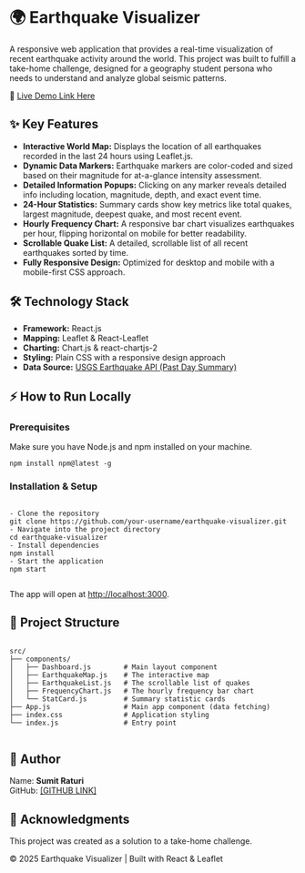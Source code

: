 
</head>
<body>
  <h1>🌍 Earthquake Visualizer</h1>
  <p>
    A responsive web application that provides a real-time visualization of recent earthquake activity around the world. 
    This project was built to fulfill a take-home challenge, designed for a geography student persona who needs to understand 
    and analyze global seismic patterns.
  </p>

  <p>
    🔗 <a href="https://earthquake-visualizer-dusky.vercel.app/">Live Demo Link Here</a> <!-- Replace with your CodeSandbox or deployed link -->
  </p>

  <h2>✨ Key Features</h2>
  <ul>
    <li><b>Interactive World Map:</b> Displays the location of all earthquakes recorded in the last 24 hours using Leaflet.js.</li>
    <li><b>Dynamic Data Markers:</b> Earthquake markers are color-coded and sized based on their magnitude for at-a-glance intensity assessment.</li>
    <li><b>Detailed Information Popups:</b> Clicking on any marker reveals detailed info including location, magnitude, depth, and exact event time.</li>
    <li><b>24-Hour Statistics:</b> Summary cards show key metrics like total quakes, largest magnitude, deepest quake, and most recent event.</li>
    <li><b>Hourly Frequency Chart:</b> A responsive bar chart visualizes earthquakes per hour, flipping horizontal on mobile for better readability.</li>
    <li><b>Scrollable Quake List:</b> A detailed, scrollable list of all recent earthquakes sorted by time.</li>
    <li><b>Fully Responsive Design:</b> Optimized for desktop and mobile with a mobile-first CSS approach.</li>
  </ul>

  <h2>🛠️ Technology Stack</h2>
  <ul>
    <li><b>Framework:</b> React.js</li>
    <li><b>Mapping:</b> Leaflet & React-Leaflet</li>
    <li><b>Charting:</b> Chart.js & react-chartjs-2</li>
    <li><b>Styling:</b> Plain CSS with a responsive design approach</li>
    <li><b>Data Source:</b> <a href="https://earthquake.usgs.gov/earthquakes/feed/v1.0/geojson.php">USGS Earthquake API (Past Day Summary)</a></li>
  </ul>

  <h2>⚡ How to Run Locally</h2>
  <h3>Prerequisites</h3>
  <p>Make sure you have Node.js and npm installed on your machine.</p>
  <pre><code>npm install npm@latest -g</code></pre>

  <h3>Installation & Setup</h3>
  <pre><code>
- Clone the repository
git clone https://github.com/your-username/earthquake-visualizer.git
- Navigate into the project directory
cd earthquake-visualizer
- Install dependencies
npm install
- Start the application
npm start
  </code>
</pre>

  <p>The app will open at <a href="http://localhost:3000">http://localhost:3000</a>.</p>

  <h2>📂 Project Structure</h2>
  <pre><code>
src/
├── components/
│   ├── Dashboard.js        # Main layout component
│   ├── EarthquakeMap.js    # The interactive map
│   ├── EarthquakeList.js   # The scrollable list of quakes
│   ├── FrequencyChart.js   # The hourly frequency bar chart
│   └── StatCard.js         # Summary statistic cards
├── App.js                  # Main app component (data fetching)
├── index.css               # Application styling
└── index.js                # Entry point
  </code></pre>

  <h2>👤 Author</h2>
  <p>
    Name: <b>Sumit Raturi</b><br />
    GitHub: <a href="https://github.com/samOhawk1">[GITHUB LINK]</a>
  </p>

  <h2>🙏 Acknowledgments</h2>
  <p>This project was created as a solution to a take-home challenge.</p>

  <div class="footer">
    <p>© 2025 Earthquake Visualizer | Built with React & Leaflet</p>
  </div>
</body>
</html>
